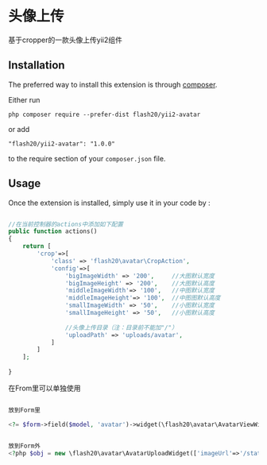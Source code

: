 头像上传
====
基于cropper的一款头像上传yii2组件


Installation
------------

The preferred way to install this extension is through [composer](http://getcomposer.org/download/).

Either run

```
php composer require --prefer-dist flash20/yii2-avatar
```

or add

```
"flash20/yii2-avatar": "1.0.0"
```

to the require section of your `composer.json` file.


Usage
-----

Once the extension is installed, simply use it in your code by  :

```php

//在当前控制器的actions中添加如下配置
public function actions()
{
    return [
        'crop'=>[
            'class' => 'flash20\avatar\CropAction',
            'config'=>[
                'bigImageWidth' => '200',     //大图默认宽度
                'bigImageHeight' => '200',    //大图默认高度
                'middleImageWidth'=> '100',   //中图默认宽度
                'middleImageHeight'=> '100',  //中图图默认高度
                'smallImageWidth' => '50',    //小图默认宽度
                'smallImageHeight' => '50',   //小图默认高度
                
                //头像上传目录（注：目录前不能加"/"）
                'uploadPath' => 'uploads/avatar',
            ]
        ]
    ]; 
    
}

```
在From里可以单独使用
```php

放到Form里

<?= $form->field($model, 'avatar')->widget(\flash20\avatar\AvatarViewWidget::className()) ?>


放到Form外
<?php $obj = new \flash20\avatar\AvatarUploadWidget(['imageUrl'=>'/statics/images/avatar/avatar.jpg']);echo $obj->setFooter(); ?>

```
